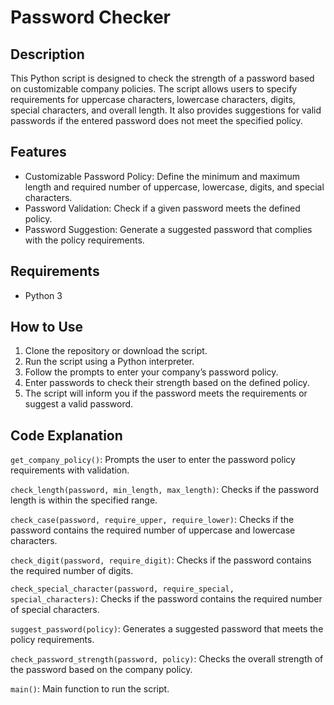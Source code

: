 # Password Checker

## Description
This Python script is designed to check the strength of a password based on customizable company policies. The script allows users to specify requirements for uppercase characters, lowercase characters, digits, special characters, and overall length. It also provides suggestions for valid passwords if the entered password does not meet the specified policy.

## Features
- Customizable Password Policy: Define the minimum and maximum length and required number of uppercase, lowercase, digits, and special characters.
- Password Validation: Check if a given password meets the defined policy.
- Password Suggestion: Generate a suggested password that complies with the policy requirements.

## Requirements
- Python 3
  
## How to Use

1. Clone the repository or download the script.
2. Run the script using a Python interpreter.
3. Follow the prompts to enter your company’s password policy.
4. Enter passwords to check their strength based on the defined policy.
5. The script will inform you if the password meets the requirements or suggest a valid password.

## Code Explanation
`get_company_policy()`: Prompts the user to enter the password policy requirements with validation.

`check_length(password, min_length, max_length)`: Checks if the password length is within the specified range.

`check_case(password, require_upper, require_lower)`: Checks if the password contains the required number of uppercase and lowercase characters.

`check_digit(password, require_digit)`: Checks if the password contains the required number of digits.

`check_special_character(password, require_special, special_characters)`: Checks if the password contains the required number of special characters.

`suggest_password(policy)`: Generates a suggested password that meets the policy requirements.

`check_password_strength(password, policy)`: Checks the overall strength of the password based on the company policy.

`main()`: Main function to run the script.
